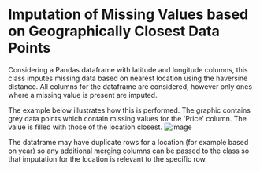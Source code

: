 # Imputation of Missing Values based on Geographically Closest Data Points
Considering a Pandas dataframe with latitude and longitude columns,  this class imputes missing data based on nearest location using the haversine distance. All columns for the dataframe are considered, however only ones where a missing value is present are imputed. 

The example below illustrates how this is performed. The graphic contains grey data points which contain missing values for the 'Price' column. The value is filled with those of the location closest. 
![image](https://github.com/VassMorozov/location_data_imputation/assets/28609388/6cb303a4-d05a-47a5-8b24-a0e2e929d0e8)

The dataframe may have duplicate rows for a location (for example based on year) so any additional merging columns can be passed to the class so that imputation for the location is relevant to the specific row.

